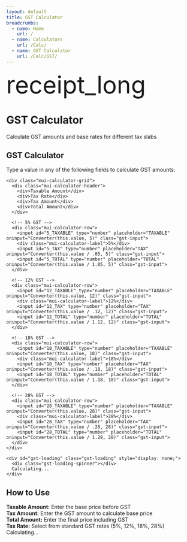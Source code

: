 ```yaml
---
layout: default
title: GST Calculator
breadcrumbs:
  - name: Home
    url: /
  - name: Calculators
    url: /Calc/
  - name: GST Calculator
    url: /Calc/GST/
---
```


<div class="mui-hero mui-hero--bleed">
  <div class="mui-hero-content">
    <div class="mui-hero-icon">
      <span class="material-icons" style="font-size: 4rem;">receipt_long</span>
    </div>
    <h1 class="mui-hero-title">GST Calculator</h1>
    <p class="mui-hero-subtitle">Calculate GST amounts and base rates for different tax slabs</p>
  </div>
</div>

<!-- Calculator Section -->
<div class="mui-card">
  <div class="mui-container">
    <h2 class="mui-section-title">GST Calculator</h2>
    <p class="mui-text-center">Type a value in any of the following fields to calculate GST amounts:</p>

    <div class="mui-calculator-grid">
      <div class="mui-calculator-header">
        <div>Taxable Amount</div>
        <div>Tax Rate</div>
        <div>Tax Amount</div>
        <div>Total Amount</div>
      </div>

      <!-- 5% GST -->
      <div class="mui-calculator-row">
        <input id="5_TAXABLE" type="number" placeholder="TAXABLE" oninput="Converter(this.value, 5)" class="gst-input">
        <div class="mui-calculator-label">5%</div>
        <input id="5_TAX" type="number" placeholder="TAX" oninput="Converter(this.value / .05, 5)" class="gst-input">
        <input id="5_TOTAL" type="number" placeholder="TOTAL" oninput="Converter(this.value / 1.05, 5)" class="gst-input">
      </div>

      <!-- 12% GST -->
      <div class="mui-calculator-row">
        <input id="12_TAXABLE" type="number" placeholder="TAXABLE" oninput="Converter(this.value, 12)" class="gst-input">
        <div class="mui-calculator-label">12%</div>
        <input id="12_TAX" type="number" placeholder="TAX" oninput="Converter(this.value / .12, 12)" class="gst-input">
        <input id="12_TOTAL" type="number" placeholder="TOTAL" oninput="Converter(this.value / 1.12, 12)" class="gst-input">
      </div>

      <!-- 18% GST -->
      <div class="mui-calculator-row">
        <input id="18_TAXABLE" type="number" placeholder="TAXABLE" oninput="Converter(this.value, 18)" class="gst-input">
        <div class="mui-calculator-label">18%</div>
        <input id="18_TAX" type="number" placeholder="TAX" oninput="Converter(this.value / .18, 18)" class="gst-input">
        <input id="18_TOTAL" type="number" placeholder="TOTAL" oninput="Converter(this.value / 1.18, 18)" class="gst-input">
      </div>

      <!-- 28% GST -->
      <div class="mui-calculator-row">
        <input id="28_TAXABLE" type="number" placeholder="TAXABLE" oninput="Converter(this.value, 28)" class="gst-input">
        <div class="mui-calculator-label">28%</div>
        <input id="28_TAX" type="number" placeholder="TAX" oninput="Converter(this.value / .28, 28)" class="gst-input">
        <input id="28_TOTAL" type="number" placeholder="TOTAL" oninput="Converter(this.value / 1.28, 28)" class="gst-input">
      </div>
    </div>

    <div id="gst-loading" class="gst-loading" style="display: none;">
      <div class="gst-loading-spinner"></div>
      Calculating...
    </div>
  </div>
</div>

<!-- Instructions Section -->
<div class="mui-card">
  <div class="mui-container">
    <h2 class="mui-section-title">How to Use</h2>
    <div class="mui-info-grid">
      <div class="mui-info-item">
        <strong>Taxable Amount:</strong>
        <span>Enter the base price before GST</span>
      </div>
      <div class="mui-info-item">
        <strong>Tax Amount:</strong>
        <span>Enter the GST amount to calculate base price</span>
      </div>
      <div class="mui-info-item">
        <strong>Total Amount:</strong>
        <span>Enter the final price including GST</span>
      </div>
      <div class="mui-info-item">
        <strong>Tax Rate:</strong>
        <span>Select from standard GST rates (5%, 12%, 18%, 28%)</span>
      </div>
    </div>
  </div>
</div>
    <span>Calculating...</span>
  </div>
</div>
<script>
function Converter(val, rate) {
  // Show loading state
  showLoading();

  // Small delay to show loading state for better UX
  setTimeout(() => {
    // Get all input fields for the selected rate
    var taxable = document.getElementById(rate + '_TAXABLE');
    var tax = document.getElementById(rate + '_TAX');
    var total = document.getElementById(rate + '_TOTAL');

    // Determine which field triggered the event
    var source = event.target.id;

    // Track calculator usage
    if (window.RKAnalytics && val && parseFloat(val) > 0) {
      window.RKAnalytics.trackCalculator('GST', 'calculate', {
        rate: rate,
        inputType: source.includes('TAXABLE') ? 'taxable' : source.includes('TAX') ? 'tax' : 'total',
        amount: parseFloat(val)
      });
    }

    if (source === rate + '_TAXABLE') {
      // User entered taxable amount
      var t = parseFloat(val) || 0;
      var taxAmt = +(t * (rate / 100)).toFixed(2);
      var tot = +(t + taxAmt).toFixed(2);
      tax.value = taxAmt;
      total.value = tot;
    } else if (source === rate + '_TAX') {
      // User entered tax amount
      var taxAmt = parseFloat(val) || 0;
      var t = +(taxAmt / (rate / 100)).toFixed(2);
      var tot = +(t + taxAmt).toFixed(2);
      taxable.value = t;
      total.value = tot;
    } else if (source === rate + '_TOTAL') {
      // User entered total amount
      var tot = parseFloat(val) || 0;
      var t = +(tot / (1 + rate / 100)).toFixed(2);
      var taxAmt = +(tot - t).toFixed(2);
      taxable.value = t;
      tax.value = taxAmt;
    }

    // Hide loading state
    hideLoading();
  }, 150);
}

function showLoading() {
  const loadingEl = document.getElementById('gst-loading');
  if (loadingEl) {
    loadingEl.style.display = 'flex';
  }
}

function hideLoading() {
  const loadingEl = document.getElementById('gst-loading');
  if (loadingEl) {
    loadingEl.style.display = 'none';
  }
}
</script>
